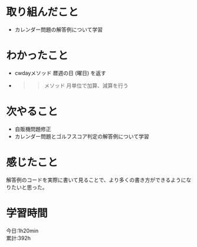 # 取り組んだこと       
- カレンダー問題の解答例について学習
# わかったこと
- cwdayメソッド
  暦週の日 (曜日) を返す
- >>メソッド
  月単位で加算、減算を行う
# 次やること  
- 自販機問題修正
- カレンダー問題とゴルフスコア判定の解答例について学習
# 感じたこと
解答例のコードを実際に書いて見ることで、より多くの書き方ができるようになりたいと思った。
# 学習時間  
今日:1h20min  
累計:392h
